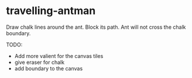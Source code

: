# travelling-antman

Draw chalk lines around the ant. Block its path. 
Ant will not cross the chalk boundary.


TODO: 
- Add more valient for the canvas tiles
- give eraser for chalk
- add boundary to the canvas